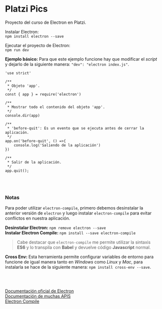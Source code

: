 # Platzi Pics

Proyecto del curso de Electron en Platzi.

Instalar Electron:<br>
`npm install electron --save`

Ejecutar el proyecto de Electron: <br>
`npm run dev`


**Ejemplo básico:** Para que este ejemplo funcione hay que modificar el *script* y dejarlo de la siguiente manera: `"dev": "electron index.js"`. <br>

~~~
'use strict'

/**
 * Objeto 'app'.
 */
const { app } = require('electron')

/**
 * Mostrar todo el contenido del objeto 'app'.
 */
console.dir(app)

/**
 * 'before-quit': Es un evento que se ejecuta antes de cerrar la aplicación.
 */
app.on('before-quit', () =>{
	console.log('Saliendo de la aplicación')
})

/**
 * Salir de la aplicación.
 */
app.quit();
~~~

<br><br>

### Notas ###
Para poder utilizar `electron-compile`, primero debemos desinstalar la anterior versión de `electron` y luego instalar `electron-compile` para evitar conflictos en nuestra aplicación.

**Desinstalar Electron:** `npm remove electron --save` <br>
**Instalar Electron Compile:** `npm install --save electron-compile` <br>

> Cabe destacar que `electron-compile` me permite utilizar la sintaxis **ES6** y lo transpila con **Babel** y devuelve código **Javascript** normal.

**Cross Env:** Esta herramienta permite configurar variables de entorno para funcione de igual manera tanto en *Windows* como *Linux* y *Mac*, para instalarla se hace de la siguiente manera: `npm install cross-env --save`.

<br><br>

[Documentación oficial de Electron](https://electronjs.org/docs) <br>
[Documentación de muchas APIS](http://devdocs.io/) <br>
[Electron Compile](https://github.com/electron-userland/electron-compile)